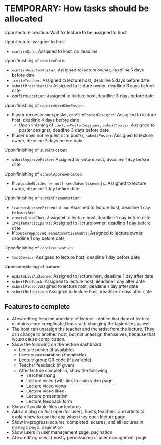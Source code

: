 # TEMPORARY: How tasks should be allocated

Upon lecture creation: Wait for lecture to be assigned to host

Upon lecture assigned to host:

* `confirmDate`: Assigned to host, no deadline

Upon finishing of `confirmDate`:

* `confirmNeedComPoster`: Assigned to lecture owner, deadline 5 days before date
* `inviteTeacher`: Assigned to lecture host, deadline 5 days before date
* `submitPresentation`: Assigned to lecture owner, deadline 3 days before date
* `confirmLocation`: Assigned to lecture host, deadline 3 days before date

Upon finishing of `confirmNeedComPoster`:

* If user requests com poster, `confirmPosterDesigner`: Assigned to lecture host, deadline 4 days before date
  * Upon finishing of `confirmPosterDesigner`, `submitPoster`: Assigned to poster designer, deadline 3 days before date
* If user does not request com poster, `submitPoster`: Assigned to lecture owner, deadline 3 days before date

Upon finishing of `submitPoster`:

* `schoolApprovePoster`: Assigned to lecture host, deadline 1 day before date

Upon finishing of `schoolApprovePoster`:

* If `uploadedSlides != null`: `sendAdvertisements`: Assigned to lecture owner, deadline 1 day before date

Upon finishing of `submitPresentation`:

* `teacherApprovePresentation`: Assigned to lecture host, deadline 1 day before date
* `createGroupChat`: Assigned to lecture host, deadline 1 day before date
* `inviteParticipants`: Assigned to lecture owner, deadline 1 day before date
* If `posterApproved`, `sendAdvertisements`: Assigned to lecture owner, deadline 1 day before date

Upon finishing of `confirmLocation`:

* `testDevice`: Assigned to lecture host, deadline 1 day before date

Upon completing of lecture:

* `updateLiveAudience`: Assigned to lecture host, deadline 1 day after date
* `submitFeedback`: Assigned to lecture host, deadline 1 day after date
* `submitVideo`: Assigned to lecture host, deadline 1 day after date
* `submitReflection`: Assigned to lecture host, deadline 7 days after date

## Features to complete

* Allow editing location and date of lecture - notice that date of lecture contains more complicated logic with changing
  the task dates as well
* The host can unassign the teacher and the artist from the lecture. They can change to another host, but not unassign
  themselves, because that would cause complication.
* Show the following on the lecture dashboard
  * Lecture poster (if available)
  * Lecture presentation (if available)
  * Lecture group QR code (if available)
  * Teacher feedback (if given)
  * After lecture completion, show the following
    * Teacher rating
    * Lecture video (with link to main video page)
    * Lecture video views
    * Lecture video likes
    * Lecture presentation
    * Lecture feedback form
* Show all available files on lectures
* Add a dialog on first open for users, hosts, teachers, and artists to explain how to use the app when they open
  lecture page
* Show in-progress lectures, completed lectures, and all lectures in manage page: pagination
* Show users in user management page: pagination
* Allow editing users (mostly permissions) in user management page
